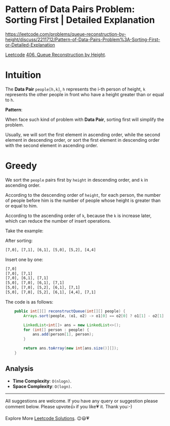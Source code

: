 # Pattern of Data Pairs Problem: Sorting First | Detailed Explanation  

https://leetcode.com/problems/queue-reconstruction-by-height/discuss/2211712/Pattern-of-Data-Pairs-Problem%3A-Sorting-First-or-Detailed-Explanation

[Leetcode](https://leetcode.com/) [406. Queue Reconstruction by Height](https://leetcode.com/problems/queue-reconstruction-by-height/).

# Intuition

The **Data Pair** `people[h,k]`, `h` represents the i-th person of height, `k` represents the other people in front who have a height greater than or equal to `h`.

**Pattern**:

When face such kind of problem with **Data Pair**, sorting first will simplify the problem.

Usually, we will sort the first element in ascending order, while the second element in descending order, or sort the first element in descending order with the second element in ascending order. 

# Greedy

We sort the `people` pairs first by `height` in descending order, and `k` in ascending order.

According to the descending order of `height`, for each person, the number of people before him is the number of people whose height is greater than or equal to him.

According to the ascending order of `k`, because the `k` is increase later, which can reduce the number of insert operations.

Take the example:

After sorting:

```txt 
[7,0], [7,1], [6,1], [5,0], [5,2], [4,4]
```

Insert one by one:

```txt 
[7,0]
[7,0], [7,1]
[7,0], [6,1], [7,1]
[5,0], [7,0], [6,1], [7,1]
[5,0], [7,0], [5,2], [6,1], [7,1]
[5,0], [7,0], [5,2], [6,1], [4,4], [7,1]
```

The code is as follows:

```java
    public int[][] reconstructQueue(int[][] people) {
        Arrays.sort(people, (o1, o2) -> o1[0] == o2[0] ? o1[1] - o2[1] : o2[0] - o1[0]);

        LinkedList<int[]> ans = new LinkedList<>();
        for (int[] person : people) {
            ans.add(person[1], person);
        }

        return ans.toArray(new int[ans.size()][]);
    }
```


## Analysis

- **Time Complexity**: `O(nlogn)`.
- **Space Complexity**: `O(logn)`.

------------

All suggestions are welcome. 
If you have any query or suggestion please comment below.
Please upvote👍 if you like💗 it. Thank you:-)

Explore More [Leetcode Solutions](https://leetcode.com/discuss/general-discussion/1868912/My-Leetcode-Solutions-All-In-One). 😉😃💗

